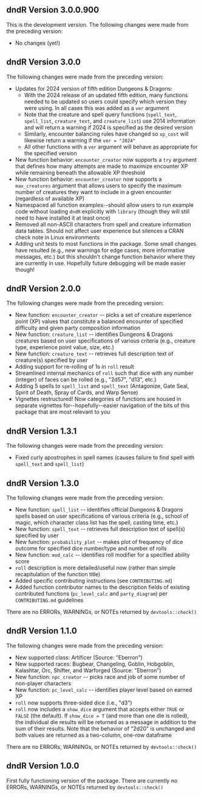 ## dndR Version 3.0.0.900

This is the development version. The following changes were made from the preceding version:

- No changes (yet!)

## dndR Version 3.0.0

The following changes were made from the preceding version:

- Updates for 2024 version of fifth edition Dungeons & Dragons:
    - With the 2024 release of an updated fifth edition, many functions needed to be updated so users could specify which version they were using. In all cases this was added as a `ver` argument
    - Note that the creature and spell query functions (`spell_text`, `spell_list`, `creature_text`, and `creature_list`) use 2014 information and will return a warning if 2024 is specified as the desired version
    - Similarly, encounter balancing rules have changed so `xp_cost` will likewise return a warning if the `ver = "2024"`
    - All other functions with a `ver` argument will behave as appropriate for the specified version
- New function behavior: `encounter_creator` now supports a `try` argument that defines how many attempts are made to maximize encounter XP while remaining beneath the allowable XP threshold
- New function behavior: `encounter_creator` now supports a `max_creatures` argument that allows users to specify the maximum number of creatures they want to include in a given encounter (regardless of available XP)
- Namespaced all function examples--should allow users to run example code without loading `dndR` explicitly with `library` (though they will still need to have installed it at least once)
- Removed all non-ASCII characters from spell and creature information data tables. Should not affect user experience but silences a CRAN check note in Linux environments
- Adding unit tests to most functions in the package. Some small changes have resulted (e.g., new warnings for edge cases, more informative messages, etc.) but this shouldn't change function behavior where they are currently in use. Hopefully future debugging will be made easier though!

## dndR Version 2.0.0

The following changes were made from the preceding version:

- New function: `encounter_creator` -- picks a set of creature experience point (XP) values that constitute a balanced encounter of specified difficulty and given party composition information
- New function: `creature_list` -- identifies Dungeons & Dragons creatures based on user specifications of various criteria (e.g., creature type, experience point value, size, etc.)
- New function: `creature_text` -- retrieves full description text of creature(s) specified by user
- Adding support for re-rolling of 1s in `roll` result
- Streamlined internal mechanics of `roll` such that dice with any number (integer) of faces can be rolled (e.g., "2d57", "d13", etc.)
- Adding 5 spells to `spell_list` and `spell_text` (Antagonize, Gate Seal, Spirit of Death, Spray of Cards, and Warp Sense)
- Vignettes restructured! Now categories of functions are housed in separate vignettes for--hopefully--easier navigation of the bits of this package that are most relevant to you

## dndR Version 1.3.1

The following changes were made from the preceding version:

- Fixed curly apostrophes in spell names (causes failure to find spell with `spell_text` and `spell_list`)

## dndR Version 1.3.0

The following changes were made from the preceding version:

- New function: `spell_list` -- identifies official Dungeons & Dragons spells based on user specifications of various criteria (e.g., school of magic, which character class list has the spell, casting time, etc.)
- New function: `spell_text` -- retrieves full description text of spell(s) specified by user
- New function: `probability_plot` -- makes plot of frequency of dice outcome for specified dice number/type and number of rolls
- New function: `mod_calc` -- identifies roll modifier for a specified ability score
- `roll` description is more detailed/useful now (rather than simple recapitulation of the function title)
- Added specific contributing instructions (see `CONTRIBUTING.md`)
- Added function contributor names to the description fields of existing contributed functions (`pc_level_calc` and `party_diagram`) per `CONTRIBUTING.md` guidelines

There are no ERRORs, WARNINGs, or NOTEs returned by `devtools::check()`

## dndR Version 1.1.0

The following changes were made from the preceding version:

- New supported class: Artificer (Source: "Eberron")
- New supported races: Bugbear, Changeling, Goblin, Hobgoblin, Kalashtar, Orc, Shifter, and Warforged (Source: "Eberron")
- New function: `npc_creator` -- picks race and job of some number of non-player characters
- New function: `pc_level_calc` -- identifies player level based on earned XP
- `roll` now supports three-sided dice (i.e., "d3")
- `roll` now includes a `show_dice` argument that accepts either `TRUE` or `FALSE` (the default). If `show_dice = T` (and more than one die is rolled), the individual die results will be returned as a message in addition to the sum of their results. Note that the behavior of "2d20" is unchanged and both values are returned as a two-column, one-row dataframe

There are no ERRORs, WARNINGs, or NOTEs returned by `devtools::check()`

## dndR Version 1.0.0

First fully functioning version of the package. There are currently no ERRORs, WARNINGs, or NOTEs returned by `devtools::check()`
